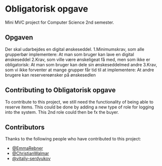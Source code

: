 # Obligatorisk opgave
Mini MVC project for Computer Science 2nd semester.

## Opgaven

Der skal udarbejdes en digital ønskeseddel.
1.Minimumskrav, som alle grupperbør implementere:
At man som bruger kan lave en digital ønskeseddel
2.Krav, som ville være ønskeligeat få med, men som ikke er obligatorisk:
At man som bruger kan dele sin ønskeseddelmed andre
3.Krav, som vi ikke forventer at mange grupper får tid til at implementere:
At andre brugere kan reservereønsker på ønskesedlen

## Contributing to Obligatorisk opgave

To contribute to this project, 
we still need the functionality of being able to reserve items.
This could be done by adding a new type of role for logging into the system.
This 2nd role could then be fx the buyer.

## Contributors

Thanks to the following people who have contributed to this project:

* [@EmmaRebner](https://github.com/EmmaRebner)
* [@ChristianWalmar](https://github.com/ChristianWalmar)
* [@vitaliy-serdyukov](https://github.com/vitaliy-serdyukov)
